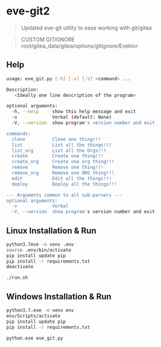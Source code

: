 # eve-git2

> Updated eve-git utility to ease working with git/gitea

> CUSTOM GITIGNORE\
> root/gitea_data/gitea/options/gitignore/Evektor


## Help
```Bash
usage: eve_git.py [-h] [-v] [-V] <command> ...

Description:
   <Ideally one line description of the program>

optional arguments:
  -h, --help     show this help message and exit
  -v             Verbal (default: None)
  -V, --version  show program's version number and exit

commands:
  clone          Clone one thing!!!
  list           List all the things!!!
  list_org       List all the Orgs!!!
  create         Create one thing!!!
  create_org     Create one org thing!!!
  remove         Remove one thing!!!
  remove_org     Remove one ORG thing!!!
  edit           Edit all the things!!!
  deploy         Deploy all the things!!!

--- Arguments common to all sub-parsers ---
optional arguments:
  -v             Verbal
  -V, --version  show program's version number and exit
```

## Linux Installation & Run

```Bash
python3.7eve -m venv .env
source .env/bin/activate
pip install update pip
pip install -r requirements.txt
deactivate

./run.sh
```

## Windows Installation & Run
```Bash
python3.7.exe -m venv env
env/Scripts/activate
pip install update pip
pip install -r requirements.txt

python.exe eve_git.py
```